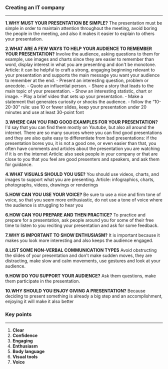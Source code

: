 ### Creating an IT company
---
**1.WHY MUST YOUR PRESENTATION BE SIMPLE?**
	The presentation must be simple in order to maintain attention throughout the meeting, avoid boring the people in the meeting, and also it makes it easier to explain to others your presentation.

**2.WHAT ARE A FEW WAYS TO HELP YOUR AUDIENCE TO REMEMBER YOUR PRESENTATION?**
	Involve the audience, asking questions to them for example, use images and charts since they are easier to remember than word, display interest in what you are presenting and don't be monotone.
	Article: 
	it can be helpful to craft a strong, engaging beginning relevant to your presentation and supports the main message you want your audience to remember at the end.
	- Present an interesting question, problem or anecdote.
	- Quote an influential person.
	- Share a story that leads to the main topic of your presentation.
	- Show an interesting statistic, chart or image.
	- Play a brief video that sets up your presentation.
	- Make a statement that generates curiosity or shocks the audience.
	- follow the “10-20-30” rule: use 10 or fewer slides, keep your presentation under 20 minutes and use at least 30-point font


**3.WHERE CAN YOU FIND GOOD EXAMPLES FOR YOUR PRESENTATION?**
	I'd say that you can find them mostly on $Youtube$, but also all around the internet. There are so many sources where you can find good presentations and they are also quite easy to differentiate from bad presentations: if the presentation bores you, it is not a good one, or even easier than that, you often have comments and articles about the presentation you are watching if it is on the internet
	Article: 
	also seek people in your company or that are close to you that you feel are good presenters and speakers, and ask them for guidance.

**4.WHAT VISUALS SHOULD YOU USE?**
	You should use videos, charts, and images to support what you are presenting.
	Article:
	infographics, charts, photographs, videos, drawings or renderings

**5.HOW CAN YOU USE YOUR VOICE?**
	Be sure to use a nice and firm tone of voice, so that you seem more enthusiastic, do not use a tone of voice where the audience is struggling to hear you 

**6.HOW CAN YOU PREPARE AND THEN PRACTICE?**
	To practice and prepare for a presentation, ask people around you for some of their free time to listen to you reciting your presentation and ask for some feedback.
	 
**7.WHY IS IMPORTANT TO SHOW ENTHUSIASM?**
	It is important because it makes you look more interesting and also keeps the audience engaged.

**8.LIST SOME NON-VERBAL COMMUNICATION TYPES**
	Avoid obstructing the slides of your presentation and don't make sudden moves, they are distracting, make slow and calm movements, use gestures and look at your audience. 

**9.HOW DO YOU SUPPORT YOUR AUDIENCE?**
		Ask them questions, make them participate in the presentation.

**10.WHY SHOULD YOU ENJOY GIVING A PRESENTATION?**
	Because deciding to present something is already a big step and an accomplishment, enjoying it will make it also better 
### Key points
----
1. **Clear**
2. **Confidence**
3. **Engaging**
4. **Enthusiasm**
5. **Body language**
6. **Visual tools**
7. **Voice**